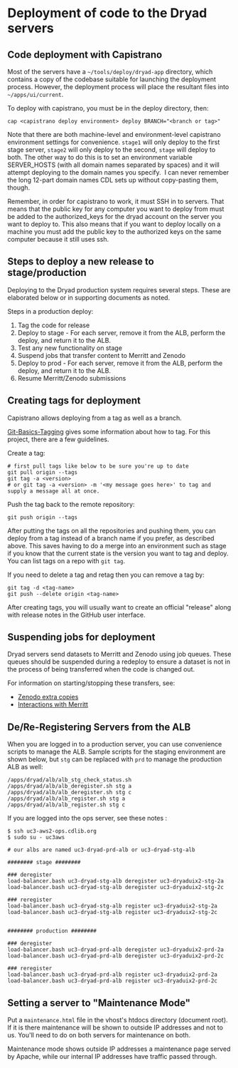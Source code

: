 
Deployment of code to the Dryad servers
=========================================

Code deployment with Capistrano
-------------------------------

Most of the servers have a `~/tools/deploy/dryad-app` directory, which
contains a copy of the codebase suitable for launching the deployment
process. However, the deployment process will place the resultant
files into `~/apps/ui/current`.

To deploy with capistrano, you must be in the deploy directory, then:
```
cap <capistrano deploy environment> deploy BRANCH="<branch or tag>"
```

Note that there are both machine-level and environment-level
capistrano environment settings for convenience. `stage1` will only
deploy to the first stage server, `stage2` will only deploy to the
second, `stage` will deploy to both. The other way to do this is to
set an environment variable SERVER_HOSTS (with all domain names
separated by spaces) and it will attempt deploying to the domain names
you specify.  I can never remember the long 12-part domain names CDL
sets up without copy-pasting them, though.

Remember, in order for capistrano to work, it must SSH in to servers.
That means that the public key for any computer you want to deploy
from must be added to the authorized_keys for the dryad account on the
server you want to deploy to. This also means that if you want to
deploy locally on a machine you must add the public key to the
authorized keys on the same computer because it still uses ssh.


Steps to deploy a new release to stage/production
-------------------------------------------------

Deploying to the Dryad production system requires several steps. These
are elaborated below or in supporting documents as noted.

Steps in a production deploy:
1. Tag the code for release
2. Deploy to stage - For each server, remove it from the ALB, perform
   the deploy, and return it to the ALB. 
3. Test any new functionality on stage
4. Suspend jobs that transfer content to Merritt and Zenodo
5. Deploy to prod - For each server, remove it from the ALB, perform
   the deploy, and return it to the ALB. 
6. Resume Merritt/Zenodo submissions

Creating tags for deployment
---------------------------------

Capistrano allows deploying from a tag as well as a branch.

[Git-Basics-Tagging](https://git-scm.com/book/en/v2/Git-Basics-Tagging)
gives some information about how to tag. For this project, there are a
few guidelines.

Create a tag:
```
# first pull tags like below to be sure you're up to date
git pull origin --tags
git tag -a <version>
# or git tag -a <version> -m '<my message goes here>' to tag and supply a message all at once.
```
Push the tag back to the remote repository:
```
git push origin --tags
```

After putting the tags on all the repositories and pushing them, you
can deploy from a tag instead of a branch name if you prefer, as
described above. This saves having to do a merge into an environment
such as stage if you know that the current state is the version you
want to tag and deploy.  You can list tags on a repo with `git tag`.

If you need to delete a tag and retag then you can remove a tag by:
```
git tag -d <tag-name>
git push --delete origin <tag-name>
```

After creating tags, you will usually want to create an official
"release" along with release notes in the GitHub user interface.

Suspending jobs for deployment
------------------------------

Dryad servers send datasets to Merritt and Zenodo using job
queues. These queues should be suspended during a redeploy to ensure
a dataset is not in the process of being transferred when the code is
changed out.

For information on starting/stopping these transfers, see:
- [Zenodo extra copies](../zenodo_integration/delayed_jobs.md)
- [Interactions with Merritt](merritt.md)


De/Re-Registering Servers from the ALB
---------------------------------------

When you are logged in to a production server, you can use convenience
scripts to manage the ALB. Sample scripts for the staging environment
are shown below, but `stg` can be replaced with `prd` to manage the
production ALB as well:

```
/apps/dryad/alb/alb_stg_check_status.sh
/apps/dryad/alb/alb_deregister.sh stg a
/apps/dryad/alb/alb_deregister.sh stg c
/apps/dryad/alb/alb_register.sh stg a
/apps/dryad/alb/alb_register.sh stg c
```

If you are logged into the ops server, see these notes :

```
$ ssh uc3-aws2-ops.cdlib.org
$ sudo su - uc3aws

# our albs are named uc3-dryad-prd-alb or uc3-dryad-stg-alb

######## stage ########

### deregister
load-balancer.bash uc3-dryad-stg-alb deregister uc3-dryaduix2-stg-2a
load-balancer.bash uc3-dryad-stg-alb deregister uc3-dryaduix2-stg-2c

### reregister
load-balancer.bash uc3-dryad-stg-alb register uc3-dryaduix2-stg-2a
load-balancer.bash uc3-dryad-stg-alb register uc3-dryaduix2-stg-2c


######## production ########

### deregister
load-balancer.bash uc3-dryad-prd-alb deregister uc3-dryaduix2-prd-2a
load-balancer.bash uc3-dryad-prd-alb deregister uc3-dryaduix2-prd-2c

### reregister
load-balancer.bash uc3-dryad-prd-alb register uc3-dryaduix2-prd-2a
load-balancer.bash uc3-dryad-prd-alb register uc3-dryaduix2-prd-2c
```


Setting a server to "Maintenance Mode"
--------------------------------------

Put a `maintenance.html` file in the vhost's htdocs directory (document
root). If it is there maintenance will be shown to outside IP
addresses and not to us. You'll need to do on both servers for
maintenance on both.

Maintenance mode shows outside IP addresses a maintenance page served
by Apache, while our internal IP addresses have traffic passed through.

